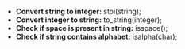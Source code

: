 - **Convert string to integer:** stoi(string);
- **Convert integer to string:** to_string(integer);
- **Check if space is present in string:** isspace();
- **Check if string contains alphabet:** isalpha(char);
